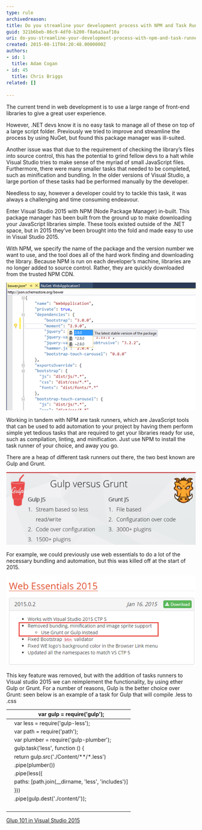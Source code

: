 ```yaml
---
type: rule
archivedreason: 
title: Do you streamline your development process with NPM and Task Runners?
guid: 321b6beb-86c9-4df0-b200-f8a6a3aaf10a
uri: do-you-streamline-your-development-process-with-npm-and-task-runners
created: 2015-08-11T04:20:48.0000000Z
authors:
- id: 1
  title: Adam Cogan
- id: 45
  title: Chris Briggs
related: []

---
```


The current trend in web development is to use a large range of front-end libraries to give a great user experience.



However, .NET devs know it is no easy task to manage all of these on top of a large script folder. Previously we tried to improve and streamline the process by using NuGet, but found this package manager was ill-suited.



Another issue was that due to the requirement of checking the library’s files into source control, this has the potential to grind fellow devs to a halt while Visual Studio tries to make sense of the myriad of small JavaScript files. Furthermore, there were many smaller tasks that needed to be completed, such as minification and bundling. In the older versions of Visual Studio, a large portion of these tasks had be performed manually by the developer.


Needless to say, however a developer could try to tackle this task, it was always a challenging and time consuming endeavour.


<!--endintro-->
Enter Visual Studio 2015 with NPM (Node Package Manager) in-built. This package manager has been built from the ground up to make downloading your JavaScript libraries simple. These tools existed outside of the .NET space, but in 2015 they’ve been brought into the fold and made easy to use in Visual Studio 2015. 


With NPM, we specify the name of the package and the version number we want to use, and the tool does all of the hard work finding and downloading the library. Because NPM is run on each developer’s machine, libraries are no longer added to source control. Rather, they are quickly downloaded from the trusted NPM CDN.






![Example of NPM in action](../../assets/J6Na8pCSdsCvnIzhWHXLpbjtZd6Jp54rITnBd47JVS_7fDCcThur_Mwb3XmbCucETMHzGO7IGJFU3cUZZYJ1xr3-A_Rj9mzZkgXMWHD0B3hAWKS9gUXveakUU52HFdH_c8a2y8I.jpg)



Working in tandem with NPM are task runners, which are JavaScript tools that can be used to add automation to your project by having them perform simple yet tedious tasks that are required to get your libraries ready for use, such as compilation, linting, and minification. Just use NPM to install the task runner of your choice, and away you go.



There are a heap of different task runners out there, the two best known are Gulp and Grunt.




![In short they both perform the same job but Gulp is faster and requires less configuration](../../assets/sJslIcCSh-m6MaqGaIfMaECtlFQKmQa8Nb5LyLH9HhUxFE-64TlBlmdmq551WXY1wJa9pcGwQd8aXG4fFM2fWy-0R3kqPmCZO09Y0HJ3HfRxp0VHOkpX7q-MkZ2sc3h91nFG5tw.jpg)



For example, we could previously use web essentials to do a lot of the necessary bundling and automation, but this was killed off at the start of 2015.


![The updated feature list for Web Essentials 2015](../../assets/yby2R29SDq_lu7nIv10InLfsVF4PNx4ISPoNm5RHCgVgC2ES5cwPm0oEj-nPPUIzWW47WHnsY4r4n_FVT69vKNAO34JV_ZhNyQX6rYd8-QlidccZ1tqwedf5ZuaST-cpW5yF3w8.jpg)



This key feature was removed, but with the addition of tasks runners to Visual studio 2015 we can reimplement the functionality, by using ether Gulp or Grunt. For a number of reasons, Gulp is the better choice over Grunt: seen below is an example of a task for Gulp that will compile .less to .css




| <br> | var gulp = require('gulp'); |
| --- | --- |
| <br> | var less = require('gulp-less'); |
| <br> | var path = require('path'); |
| <br> | var plumber = require('gulp-plumber'); |
| <br> | gulp.task('less', function () { |
| <br> | return gulp.src('./Content/\*\*/\*.less') |
| <br> | .pipe(plumber()) |
| <br> | .pipe(less({ |
| <br> | paths: [path.join(\_\_dirname, 'less', 'includes')] |
| <br> | })) |
| <br> | .pipe(gulp.dest('./content/')); |
| <br> |  |



[Glup 101 in Visual Studio 2015](http://blog.chrisbriggsy.com/Gulp-101-CSS-all-the-LESS/ "Glup 101 in Visual Studio 2015!")
